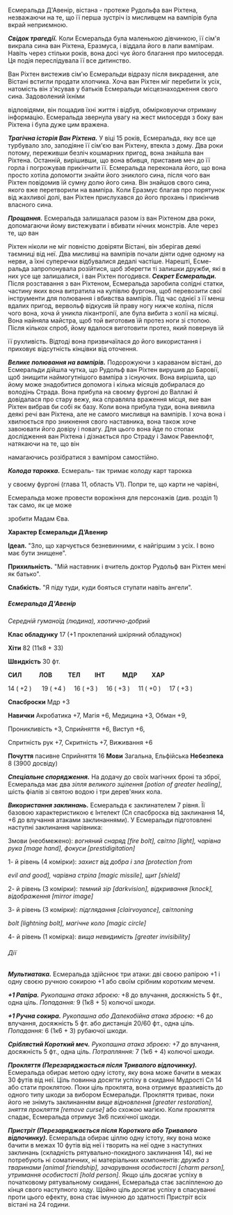 Есмеральда Д'Авенір, вістана - протеже Рудольфа ван Ріхтена, незважаючи на те, що її перша зустріч із мисливцем на вампірів була вкрай неприємною.

**_Свідок трагедії._** Коли Есмеральда була маленькою дівчинкою, її сім'я викрала сина ван Ріхтена, Еразмуса, і віддала його в лапи вампірам. Навіть через стільки років, вона досі чує його благання про милосердя. Ця подія переслідувала її все дитинство.

Ван Ріхтен вистежив сім'ю Есмеральди відразу після викрадення, але Вістані встигли продати хлопчика. Хоча ван Ріхтен міг перебити їх усіх, натомість він з'ясував у батьків Есмеральди місцезнаходження свого сина. Задоволений їхніми

відповідями, він пощадив їхні життя і відбув, обмірковуючи отриману інформацію. Есмеральда звернула увагу на жест милосердя з боку ван Ріхтена і була дуже цим вражена.

**_Трагічна історія Ван Ріхтена._** У віці 15 років, Есмеральда, яку все ще турбувало зло, заподіяне її сім'єю ван Ріхтену, втекла з дому. Два роки потому, переживши безліч кошмарних пригод, вона знайшла ван Ріхтена. Останній, вирішивши, що вона вбивця, приставив меч до її горла і погрожував прикінчити її. Есмеральда переконала його, що вона просто хотіла допомогти знайти його зниклого сина, після чого ван Ріхтен повідомив їй сумну долю його сина. Він знайшов свого сина, якого вже перетворили на вампіра. Коли Еразмус благав про порятунок від жахливої долі, ван Ріхтен прислухався до його прохань і прикінчив власного сина.

**_Прощання._** Есмеральда залишалася разом із ван Ріхтеном два роки, допомагаючи йому вистежувати і вбивати нічних монстрів. Але через те, що ван

Ріхтен ніколи не міг повністю довіряти Вістані, він зберігав деякі таємниці від неї. Два мисливці на вампірів почали діяти одне одному на нерви, а їхні суперечки відбувалися дедалі частіше. Нарешті, Есме- ральда запропонувала розійтися, щоб зберегти ті залишки дружби, які в них усе ще залишалися, і ван Ріхтен погодився.
**_Секрет Есмеральди._** Після розставання з ван Ріхтеном, Есмеральда заробила солідні статки, частину яких вона витратила на купівлю фургона, щоб перевозити свої інструменти для полювання і вбивства вампірів. Під час однієї з її менш вдалих пригод, вервольф відкусив їй праву ногу нижче коліна, після чого вона, хоча й уникла лікантропії, але була вибита з колії на місяці. Вона найняла майстра, щоб той виготовив їй протез ноги зі стопою. Після кількох спроб, йому вдалося виготовити протез, який повернув їй

її рухливість. Відтоді вона призвичаїлася до його використання і приховує відсутність кінцівки від оточення.

**_Велике полювання на вампірів._** Подорожуючи з караваном вістані, до Есмеральди дійшла чутка, що Рудольф ван Ріхтен вирушив до Баровії, щоб знищити наймогутнішого вампіра з існуючих. Вона вирішила, що йому може знадобитися допомога і кілька місяців добиралася до володінь Страда. Вона прибула на своєму фургоні до Валлакі й довідалася про стару вежу, яка справляла враження місця, яке ван Ріхтен вибрав би собі як базу. Коли вона прибула туди, вона виявила деякі речі ван Ріхтена, але не самого мисливця на вампірів. І хоча вона і хвилюється про зникнення свого наставника, вона також хоче завоювати його довіру і повагу. Для цього вона йде по стопах дослідження ван Ріхтена і дізнається про Страду і Замок Равенлофт, натякаючи на те, що він

намагаючись розібратися з вампіром самостійно.

**_Колода тарокка._** Есмераль- так тримає колоду карт тарокка

у своєму фургоні (глава 11, область V1). Попри те, що карти не чарівні,

Есмеральда може провести ворожіння для персонажів (див. розділ 1) так само, як це може

зробити Мадам Єва.

**Характер Есмеральди Д’Авенир**     

**Ідеал.** "Зло, що харчується безневинними, є найгіршим з усіх. І воно має бути знищене".

**Прихильність.** "Мій наставник і вчитель доктор Рудольф ван Ріхтен мені як батько".

**Слабкість.** "Я піду туди, куди бояться ступати навіть ангели".

##### Есмеральда Д'Авенір

_Середній гуманоїд (людина), хаотично-добрий_

**Клас обладунку** 17 (+1 проклепаний шкіряний обладунок)

**Хіти** 82 (11к8 + 33)

**Швидкість** 30 фт.

**СИЛ**          **ЛОВ           ТЕЛ          ІНТ            МДР          ХАР**

14 ( +2 )      19 ( +4 )     16 ( +3 )     16 ( +3 )     11 ( +0 )     17 ( +3 )

**Спасброски** Мдр +3

**Навички** Акробатика +7, Магія +6, Медицина +3, Обман +9,

Проникливість +3, Сприйняття +6, Виступ +6,

Спритність рук +7, Скритність +7, Виживання +6

**Почуття** пасивне Сприйняття 16 **Мови** Загальна, Ельфійська **Небезпека** 8 (3900 досвіду)

**_Спеціальне спорядження._** На додачу до своїх магічних броні та зброї, Есмеральда має два _зілля великого зцілення [potion of greater healing]_, шість фіалів зі святою водою і три дерев'яних кола.

**_Використання заклинань._** Есмеральда є заклинателем 7 рівня. Її базовою характеристикою є Інтелект (Сл спасброска від заклинання 14, +6 до влучання атаками заклинаннями). У Есмеральди підготовлені наступні заклинання чарівника:

Змови (необмежено): _вогняний снаряд [fire bolt], світло [light], чарівна рука [mage hand], фокуси [prestidigitation]_

1- й рівень (4 комірки): _захист від добра і зла [protection from_

_evil and good], чарівна стріла [magic missile], щит [shield]_

2- й рівень (3 комірки): _темний зір [darkvision], відкривання [knock], відображення [mirror image]_

3- й рівень (3 комірки): _підглядання [clairvoyance], світлоning_

_bolt [lightning bolt], магічне коло [magic circle]_

4- й рівень (1 комірка): _вища невидимість [greater invisibility]_

###### Дії                                                            

**_Мультиатака._** Есмеральда здійснює три атаки: дві своєю рапірою +1 і одну своєю ручною сокирою +1 або своїм срібним коротким мечем.

**_+1 Рапіра._** _Рукопашна атака зброєю:_ +8 до влучання, досяжність 5 фт., одна ціль. _Попадання:_ 9 (1к8 + 5) колючої шкоди.

**_+1 Ручна сокира._** _Рукопашна або Далекобійна атака зброєю:_ +6 до влучання, досяжність 5 фт. або дистанція 20/60 фт., одна ціль. _Попадання:_ 6 (1к6 + 3) рубаючої шкоди.

**_Сріблястий Короткий меч._** _Рукопашна атака зброєю:_ +7 до влучання, досяжність 5 фт., одна ціль. _Потрапляння:_ 7 (1к6 + 4) колючої шкоди.

**_Прокляття (Перезаряджається після Тривалого відпочинку)._** Есмеральда обирає метою одну істоту, яку вона може бачити в межах 30 футів від неї. Ціль повинна досягти успіху в скиданні Мудрості Сл 14 або стати проклятою. Поки ціль проклята, вона отримує вразливість до одного типу шкоди за вибором Есмеральди. Прокляття триває, поки його не знімуть заклинанням _вище відновлення [greater restoration], зняття прокляття [remove curse]_ або схожою магією. Коли прокляття спадає, Есмеральда отримує 3к6 психічної шкоди.

**_Пристріт (Перезаряджається після Короткого або Тривалого відпочинку)._** Есмеральда обирає ціллю одну істоту, яку вона може бачити в межах 10 футів від неї і творить на неї одне з наступних заклинань (складність рятувально-покидного заклинання 14), які не потребують ні соматичних, ні матеріальних компонентів: _дружба з тваринами [animal friendship], зачарування особистості [charm person], утримання особистості [hold person]_. Якщо ціль досягає успіху в початковому рятувальному скиданні, Есмеральда стає засліпленою до кінця свого наступного ходу. Щойно ціль досягає успіху в спасуванні проти цього ефекту, вона стає імунною до здатності Пристріт всіх вістані на 24 години.